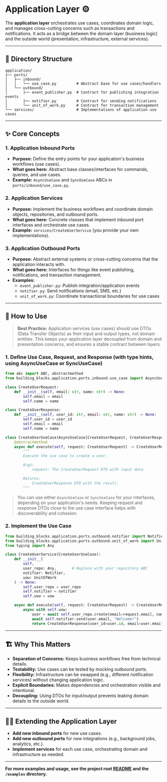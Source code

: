 # Application Layer ⚙️

The **application layer** orchestrates use cases, coordinates domain logic, and manages cross-cutting concerns such as transactions and notifications.
It acts as a bridge between the domain layer (business logic) and the outside world (presentation, infrastructure, external services).

---

## 📁 Directory Structure

```
application/
├── ports/
│   ├── inbound/
│   │   └── use_case.py         # Abstract base for use cases/handlers
│   └── outbound/
│       ├── event_publisher.py  # Contract for publishing integration events
│       ├── notifier.py         # Contract for sending notifications
│       └── unit_of_work.py     # Contract for transaction management
└── services/                   # Implementations of application use cases
```

---

## ✨ Core Concepts

### 1. **Application Inbound Ports**
- **Purpose:** Define the entry points for your application's business workflows (use cases).
- **What goes here:** Abstract base classes/interfaces for commands, queries, and use cases.
- **Example:** `AsyncUseCase` and `SyncUseCase` ABCs in `ports/inbound/use_case.py`.

### 2. **Application Services**
- **Purpose:** Implement the business workflows and coordinate domain objects, repositories, and outbound ports.
- **What goes here:** Concrete classes that implement inbound port interfaces and orchestrate use cases.
- **Example:** `services/CreateUserService` (you provide your own implementations).

### 3. **Application Outbound Ports**
- **Purpose:** Abstract external systems or cross-cutting concerns that the application interacts with.
- **What goes here:** Interfaces for things like event publishing, notifications, and transaction management.
- **Examples:**
  - `event_publisher.py`: Publish integration/application events
  - `notifier.py`: Send notifications (email, SMS, etc.)
  - `unit_of_work.py`: Coordinate transactional boundaries for use cases

---

## 🧩 How to Use

> **Best Practice:**
> Application services (use cases) should use DTOs (Data Transfer Objects) as their input and output types, not domain entities.
> This keeps your application layer decoupled from domain and presentation concerns, and ensures a stable contract between layers.

### 1. Define Use Case, Request, and Response (with type hints, using AsyncUseCase or SyncUseCase)

```python
from abc import ABC, abstractmethod
from building_blocks.application.ports.inbound.use_case import AsyncUseCase

class CreateUserRequest:
    def __init__(self, email: str, name: str) -> None:
        self.email = email
        self.name = name

class CreateUserResponse:
    def __init__(self, user_id: str, email: str, name: str) -> None:
        self.user_id = user_id
        self.email = email
        self.name = name

class CreateUserUseCase(AsyncUseCase[CreateUserRequest, CreateUserResponse], ABC):
    @abstractmethod
    async def execute(self, request: CreateUserRequest) -> CreateUserResponse:
        """
        Execute the use case to create a user.

        Args:
            request: The CreateUserRequest DTO with input data.

        Returns:
            CreateUserResponse DTO with the result.
        """
```

> You can use either `AsyncUseCase` or `SyncUseCase` for your interfaces, depending on your application's needs.
> Keeping request and response DTOs close to the use case interface helps with discoverability and cohesion.

### 2. Implement the Use Case

```python
from building_blocks.application.ports.outbound.notifier import Notifier
from building_blocks.application.ports.outbound.unit_of_work import UnitOfWork
from typing import Any

class CreateUserService(CreateUserUseCase):
    def __init__(
        self,
        user_repo: Any,       # Replace with your repository ABC
        notifier: Notifier,
        uow: UnitOfWork
    ) -> None:
        self.user_repo = user_repo
        self.notifier = notifier
        self.uow = uow

    async def execute(self, request: CreateUserRequest) -> CreateUserResponse:
        async with self.uow:
            user = await self.user_repo.create(email=request.email, name=request.name)
            await self.notifier.send(user.email, "Welcome!")
            return CreateUserResponse(user_id=user.id, email=user.email, name=user.name)
```

---

## 🏗️ Why This Matters

- **Separation of Concerns:** Keeps business workflows free from technical details.
- **Testability:** Use cases can be tested by mocking outbound ports.
- **Flexibility:** Infrastructure can be swapped (e.g., different notification services) without changing application logic.
- **Explicit Boundaries:** Makes dependencies and orchestration visible and intentional.
- **Decoupling:** Using DTOs for input/output prevents leaking domain details to the outside world.

---

## 🧑‍💻 Extending the Application Layer

- **Add new inbound ports** for new use cases.
- **Add new outbound ports** for new integrations (e.g., background jobs, analytics, etc.).
- **Implement services** for each use case, orchestrating domain and infrastructure as needed.

---

**For more examples and usage, see the project root [README](../../README.md) and the `/examples` directory.**
